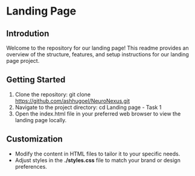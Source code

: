 
# Landing Page

## Introdution
Welcome to the repository for our landing page! This readme provides an overview of the structure, features, and setup instructions for our landing page project.

## Getting Started
1. Clone the repository: git clone https://github.com/ashhugoel/NeuroNexus.git
2. Navigate to the project directory: cd Landing page - Task 1
3. Open the index.html file in your preferred web browser to view the landing page locally.

## Customization
* Modify the content in HTML files to tailor it to your specific needs.
* Adjust styles in the **./styles.css** file to match your brand or design preferences.




